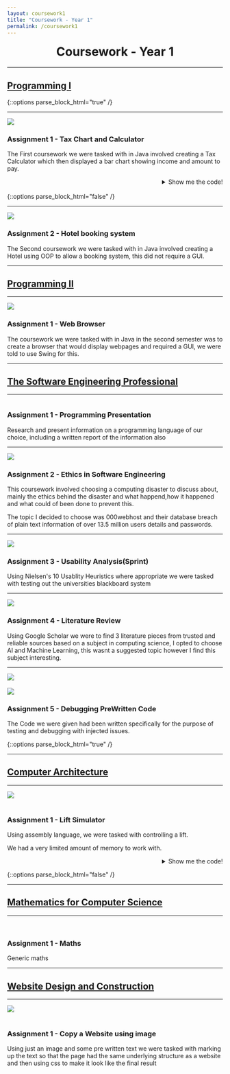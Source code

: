 ```yaml
---
layout: coursework1
title: "Coursework - Year 1"
permalink: /coursework1
---
```


<h1 style="text-align:center;margin-top:20px;">Coursework - Year 1</h1>
<div class="row">
  <hr>
  <h2><a href="https://www.ncl.ac.uk/module-catalogue/module.php?code=CSC1021">Programming I</a></h2>
</div>
{::options parse_block_html="true" /}
<div class="row">
<hr>
<div class="row">
<div class="col-xs-6">
<img class="enlarge" src="TaxChartCoursework.PNG" style="max-width:90%" max-height="350">
</div>
<div class="col-xs-6">
<h3>Assignment 1 - Tax Chart and Calculator</h3>
<p>The First coursework we were tasked with in Java involved creating a Tax Calculator which then displayed a bar chart showing income and amount to pay.</p>
</div>
</div>
<div class="row">
<details><summary markdown="span" style="text-align:right">Show me the code!</summary>
	
```java
/**
* Prints table of data with gross,tax paid and net values
* 
* @param gross gross income before tax
*/
public void printTable(int[]gross){
    int[] net;
    net = new int[gross.length];
	
//for loop prints each of gross income, net income , and tax paid on the gross income.
    for(int row = 0;row<=(gross.length -1);row++){
        net[row] = ((gross[row])-(TaxCalculator.taxPayable(gross[row])));
			
//ensures the net income is never less then 0
	if (net[row]<0){
	    net[row]=0;
	}
		
//prints out the values to the console
	System.out.println("Gross:" +gross[row] + " Tax-Payable:" + (TaxCalculator.taxPayable(gross[row])) + " Net:" + net[row]);
    }
}
```

</details>
<br/>
</div>
</div>
{::options parse_block_html="false" /}

<div class="row">
  <hr>
  <div class="col-xs-6">
    <img class="enlarge" src="HotelCoursework2.PNG" style="max-width:90%" max-height="350">
  </div>
  <div class="col-xs-6">
    <h3>Assignment 2 - Hotel booking system</h3>
    <p>The Second coursework we were tasked with in Java involved creating a Hotel using OOP to allow a booking system, this did not require a GUI.</p>
  </div>
</div>
<div class="row">
  <hr>
  <h2><a href="https://www.ncl.ac.uk/module-catalogue/module.php?code=CSC1022">Programming II</a></h2>
</div>
<div class="row">
  <hr>
  <div class="col-xs-6">
    <img class="enlarge" src="BrowserCoursework.PNG" style="max-width:90%" max-height="350">
  </div>
  <div class="col-xs-6">
    <h3>Assignment 1 - Web Browser</h3>
    <p>The coursework we were tasked with in Java in the second semester was to create a browser that would display webpages and required a GUI, we were told to use Swing for this.</p>
  </div>
</div>
<div class="row">
  <hr>
  <h2><a href="https://www.ncl.ac.uk/module-catalogue/module.php?code=CSC1023">The Software Engineering Professional</a></h2>
</div>
<div class="row">
  <hr>
  <div class="col-xs-6">
    <img class="enlarge" src="" style="max-width:90%" max-height="350">
  </div>
  <div class="col-xs-6">
    <h3>Assignment 1 - Programming Presentation</h3>
    <p>Research and present information on a programming language of our choice, including a written report of the information also</p>
  </div>
</div>
<div class="row">
  <hr>
  <div class="col-xs-6">
    <img class="enlarge" src="EthicsCoursework.PNG" style="max-width:90%" max-height="350">
  </div>
  <div class="col-xs-6">
    <h3>Assignment 2 - Ethics in Software Engineering</h3>
    <p>This coursework involved choosing a computing disaster to discuss about, mainly the ethics behind the disaster and what happend,how it happened and what could of been done to prevent this.</p>
    <p>The topic I decided to choose was 000webhost and their database breach of plain text information of over 13.5 million users details and passwords.</p>
  </div>
</div>
<div class="row">
  <hr>
  <div class="col-xs-6">
    <img class="enlarge" src="usabilityCoursework.PNG" style="max-width:90%" max-height="350">
  </div>
  <div class="col-xs-6">
    <h3>Assignment 3 - Usability Analysis(Sprint)</h3>
    <p>Using Nielsen's 10 Usablity Heuristics where appropriate we were tasked with testing out the universities blackboard system</p>
  </div>
</div>
<div class="row">
  <hr>
  <div class="col-xs-6">
    <img class="enlarge" src="litCoursework.PNG" style="max-width:90%" max-height="350">
  </div>
  <div class="col-xs-6">
    <h3>Assignment 4 - Literature Review</h3>
    <p>Using Google Scholar we were to find 3 literature pieces from trusted and reliable sources based on a subject in computing science, I opted to choose AI and Machine Learning, this wasnt a suggested topic however I find this subject interesting.</p>
  </div>
</div>
<div class="row">
  <hr>
  <div class="col-xs-6">
    <img class="enlarge" src="testingCoursework.PNG" style="max-width:90%" max-height="350"><br><br>
    <img class="enlarge" src="testingCoursework2.PNG" style="max-width:90%" max-height="350">
  </div>
  <div class="col-xs-6">
    <h3>Assignment 5 - Debugging PreWritten Code</h3>
    <p>The Code we were given had been written specifically for the purpose of testing and debugging with injected issues.</p>
  </div>
</div>

{::options parse_block_html="true" /}
<div class="row">
<hr>
<h2><a href="https://www.ncl.ac.uk/module-catalogue/module.php?code=CSC1024">Computer Architecture</a></h2>
</div>
<div class="row">
<hr>
<div class="row">
<div class="col-xs-6">
<img class="enlarge" src="liftCoursework.PNG" style="max-width:90%" max-height="350"><br><br>
</div>
<div class="col-xs-6">
<h3>Assignment 1 - Lift Simulator</h3>
<p>Using assembly language, we were tasked with controlling a lift.</p>
<p>We had a very limited amount of memory to work with.</p>
</div>
</div>
<div class="row">
<details><summary markdown="span" style="text-align:right">Show me the code!</summary>
			
```asm
; ----- LIFT --------------------------
	JMP	Start		; Skip the db's
	db	A8		; Code for Timer Interupt stored in A8
	db	00		; Keyboard Interupt not used
	db 	AA		; Keypad Interupt Code stored in AA

Start:
	STI			; Set the Interupt
	MOV	CL, 4F	;o	; Set Register CL to char o
	MOV	DL, 54	;t	; Set Register DL to char t
	OUT	08		; Display Key Pad
	OUT	06		; Display lift window
	JMP	WaitUpButton	; Jump to check for button pressed

;------------ Display up and start up motor ------------
UP:
	
	IN	06		; Read Lift Status
	AND	AL, 04		; Isolate Near top check bit
	JNZ	WaitDownButton	; If near top go back to wait for buttons
				; else continue
	MOV	BL, 55		; Display "UP"
	MOV	[C0], BL	; |
	MOV	BL, 50		; |
	MOV	[C1], BL	; v
	MOV	BL, 0		; Clear Excess Letters using null
	MOV	[C2], BL	; |
	MOV	[C3], BL	; |	
	MOV	[C4], BL	; |
	MOV	[C5], BL	; v

	OR	AL, 01		; Set UP motor bit
	OUT	06		; Turn on UP motor
;------------ Start checking if near top -----------------
CheckU:	   
	AND	AL, 4		; Isolate near top check bit
	IN	06		; Read lift status
	JZ	CheckU		; If reached top continue else keep checking
	AND	AL, FE		; Turn off up motor
	OUT	06		; Send command to lift - turns off lift motor
	MOV	[C0], DL	; T
	MOV	[C1], CL	; O
	MOV	BL, 50		; set bl to p
	MOV	[C2], BL	; P
	
;------------- Check if any buttons have been pressed -----------
WaitDownButton:
	IN	06		; Read lift status
	AND	AL, 10		; Isolate down button
	JNZ	Down		; Jump to down if pressed else continue
	JMP	WaitDownButton  ; Keep checking
WaitUpButton:
	IN	06		; Read Status again
	AND	AL, 20		; Isolate up button
	JNZ	UP		; Jump to up if Pressed else continue
	JMP	WaitUpButton	; Keep checking till button pressed
;------------ Display Down and start down motor ----------------
Down:
	
	IN	06		; Read lift status
	AND	AL, 08		; Isolate near bottom check bit
	JNZ	WaitUpButton	; If near bottom, go back and wait for buttons
				; Else continue
	MOV	BL, 44		; BL set to D
	MOV	[C0], BL	; D
	MOV	[C1], CL	; O
	MOV	BL, 57		; BL set to W
	MOV	[C2], BL	; W
	MOV	BL, 4E		; BL set to N
	MOV	[C3], BL	; N

	OR	AL, 02		; Set Down motor bit
	OUT	06		; Turn on Down motor
;------------ Start checking if lift is at bottom --------------
CheckD:
	AND	AL, 08		; Isolate near bottom check bit
	IN	06		; Read lift status
	JZ	CheckD		; If near bottom continue else keep checking
	AND	AL, FD		; Turn off down motor
	OUT	06		; Send command to lift - turns off lift motor

	MOV	BL, 42		; Set BL to B
	MOV	[C0], BL	; B
	MOV	[C2], DL	; T miss O as this would already be there from dOwn
	MOV	[C3], DL	; T
	MOV	[C4], CL	; O
	MOV	BL, 4D		; Set Bl to M
	MOV	[C5], BL	; M
	JMP	WaitUpButton	; Go back to wait for buttons again	
	
ORG A8
	iret			; Do nothing, return
ORG AA
	POP 	AL		; POP to prevent code overwriting, done first to prevent
				; quick presses of button affecting code

	IN	08		; Port for the peripheral keypad
	CMP	AL,0D		; Check if enter was pressed on pad
	JZ 	DOWN		; If it was jump to Down
	IN	06		; Read Lift Status
	AND	AL, 1		; Check if up motor was on
	JNZ	CheckU		; If it was check if near top to prevent crash		
	JMP	CheckD		; Else check if near bottom to prevent crash

END
; --------------------------------------------------------------

```

</details>
</div>
</div>

{::options parse_block_html="false" /}

<div class="row">
  <hr>
  <h2><a href="https://www.ncl.ac.uk/module-catalogue/module.php?code=CSC1025">Mathematics for Computer Science</a></h2>
</div>
<div class="row">
  <hr>
  <div class="col-xs-6">
    <img src="" style="max-width:90%" max-height="350"><br><br>
  </div>
  <div class="col-xs-6">
    <h3>Assignment 1 - Maths</h3>
    <p>Generic maths</p>
  </div>
</div>
<div class="row">
  <hr>
  <h2><a href="https://www.ncl.ac.uk/module-catalogue/module.php?code=CSC1026">Website Design and Construction</a></h2>
</div>
<div class="row">
  <hr>
  <div class="col-xs-6">
    <img class="enlarge" src="webCoursework.PNG" style="max-width:90%" max-height="350"><br><br>
  </div>
  <div class="col-xs-6">
    <h3>Assignment 1 - Copy a Website using image</h3>
    <p>Using just an image and some pre written text we were tasked with marking up the text so that the page had the same underlying 
structure as a website and then using css to make it look like the final result</p>
  </div>
</div>
